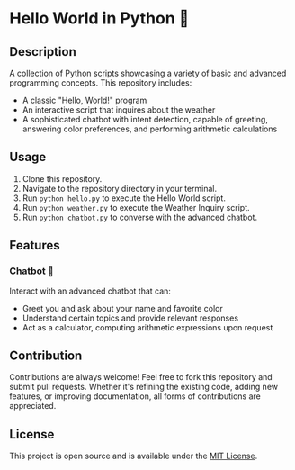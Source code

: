 # Hello World in Python 🐍

## Description
A collection of Python scripts showcasing a variety of basic and advanced programming concepts. This repository includes:

- A classic "Hello, World!" program
- An interactive script that inquires about the weather
- A sophisticated chatbot with intent detection, capable of greeting, answering color preferences, and performing arithmetic calculations

## Usage
1. Clone this repository.
2. Navigate to the repository directory in your terminal.
3. Run `python hello.py` to execute the Hello World script.
4. Run `python weather.py` to execute the Weather Inquiry script.
5. Run `python chatbot.py` to converse with the advanced chatbot.

## Features
### Chatbot 🤖
Interact with an advanced chatbot that can:
- Greet you and ask about your name and favorite color
- Understand certain topics and provide relevant responses
- Act as a calculator, computing arithmetic expressions upon request

## Contribution
Contributions are always welcome! Feel free to fork this repository and submit pull requests. Whether it's refining the existing code, adding new features, or improving documentation, all forms of contributions are appreciated.

## License
This project is open source and is available under the [MIT License](LICENSE).
